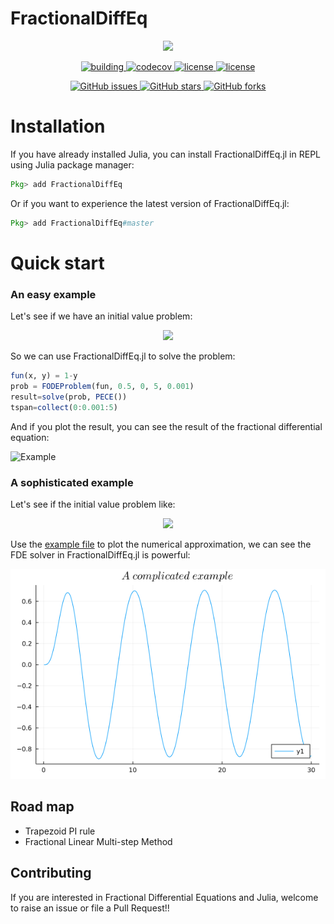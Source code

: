 # FractionalDiffEq

<p align="center">
<img width="250px" src="https://raw.githubusercontent.com/SciFracX/FractionalDiffEq.jl/master/docs/src/assets/logo.svg"/>
</p>


<p align="center">
  <a href="https://github.com/SciFracX/FractionalDiffEq.jl/actions?query=workflow%3ACI">
    <img alt="building" src="https://github.com/SciFracX/FractionalDiffEq.jl/workflows/CI/badge.svg">
  </a>
  <a href="https://codecov.io/gh/SciFracX/FractionalDiffEq.jl">
    <img alt="codecov" src="https://codecov.io/gh/SciFracX/FractionalDiffEq.jl/branch/master/graph/badge.svg">
  </a>
  <a href="https://www.erikqqy.xyz/FractionalDiffEq.jl/dev/">
    <img src="https://img.shields.io/badge/docs-dev-blue.svg" alt="license">
  </a>
  <a href="https://github.com/SciFracX/FractionalDiffEq.jl/blob/master/LICENSE">
    <img src="https://img.shields.io/github/license/SciFracX/FractionalDiffEq.jl?style=flat-square" alt="license">
  </a>
</p>

<p align="center">
  <a href="https://github.com/SciFracX/FractionalDiffEq.jl/issues">
    <img alt="GitHub issues" src="https://img.shields.io/github/issues/SciFracX/FractionalDiffEq.jl?style=flat-square">
  </a>
  <a href="#">
    <img alt="GitHub stars" src="https://img.shields.io/github/stars/SciFracX/FractionalDiffEq.jl?style=flat-square">
  </a>
  <a href="https://github.com/SciFracX/FractionalDiffEq.jl/network">
    <img alt="GitHub forks" src="https://img.shields.io/github/forks/SciFracX/FractionalDiffEq.jl?style=flat-square">
  </a>
</p>


# Installation

If you have already installed Julia, you can install FractionalDiffEq.jl in REPL using Julia package manager:

```julia
Pkg> add FractionalDiffEq
```

Or if you want to experience the latest version of FractionalDiffEq.jl:

```julia
Pkg> add FractionalDiffEq#master
```

# Quick start

### An easy example

Let's see if we have an initial value problem:

<p align="center">
<img width="250px" src="https://raw.githubusercontent.com/SciFracX/FractionalDiffEq.jl/master/docs/src/assets/simple_example_latex.png"/>
</p>

So we can use FractionalDiffEq.jl to solve the problem:

```julia
fun(x, y) = 1-y
prob = FODEProblem(fun, 0.5, 0, 5, 0.001)
result=solve(prob, PECE())
tspan=collect(0:0.001:5)
```

And if you plot the result, you can see the result of the fractional differential equation:

![Example](/docs/src/assets/simple_example.png)

### A sophisticated example

Let's see if the initial value problem like:

<p align="center">
<img width="600px" src="https://raw.githubusercontent.com/SciFracX/FractionalDiffEq.jl/master/docs/src/assets/complicated_example_latex.png"/>
</p>

Use the [example file](https://github.com/SciFracX/FractionalDiffEq.jl/blob/master/examples/complicated_example.jl) to plot the numerical approximation, we can see the FDE solver in FractionalDiffEq.jl is powerful:

![Example](docs/src/assets/complicated_example.png)

## Road map

* Trapezoid PI rule
* Fractional Linear Multi-step Method

## Contributing

If you are interested in Fractional Differential Equations and Julia, welcome to raise an issue or file a Pull Request!!

